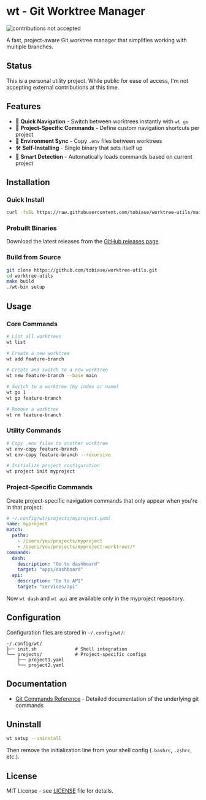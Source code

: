 # wt - Git Worktree Manager

![contributions not accepted](https://img.shields.io/badge/contributions-not%20accepted-red.svg)

A fast, project-aware Git worktree manager that simplifies working with multiple branches.

## Status

This is a personal utility project. While public for ease of access, I'm not accepting external contributions at this time.

## Features

- 🚀 **Quick Navigation** - Switch between worktrees instantly with `wt go`
- 📁 **Project-Specific Commands** - Define custom navigation shortcuts per project
- 🔄 **Environment Sync** - Copy `.env` files between worktrees
- 🛠️ **Self-Installing** - Single binary that sets itself up
- 🎯 **Smart Detection** - Automatically loads commands based on current project

## Installation

### Quick Install

```bash
curl -fsSL https://raw.githubusercontent.com/tobiase/worktree-utils/main/get.sh | sh
```

### Prebuilt Binaries

Download the latest releases from the [GitHub releases page](https://github.com/tobiase/worktree-utils/releases).

### Build from Source

```bash
git clone https://github.com/tobiase/worktree-utils.git
cd worktree-utils
make build
./wt-bin setup
```

## Usage

### Core Commands

```bash
# List all worktrees
wt list

# Create a new worktree
wt add feature-branch

# Create and switch to a new worktree
wt new feature-branch --base main

# Switch to a worktree (by index or name)
wt go 1
wt go feature-branch

# Remove a worktree
wt rm feature-branch
```

### Utility Commands

```bash
# Copy .env files to another worktree
wt env-copy feature-branch
wt env-copy feature-branch --recursive

# Initialize project configuration
wt project init myproject
```

### Project-Specific Commands

Create project-specific navigation commands that only appear when you're in that project:

```yaml
# ~/.config/wt/projects/myproject.yaml
name: myproject
match:
  paths:
    - /Users/you/projects/myproject
    - /Users/you/projects/myproject-worktrees/*
commands:
  dash:
    description: "Go to dashboard"
    target: "apps/dashboard"
  api:
    description: "Go to API"  
    target: "services/api"
```

Now `wt dash` and `wt api` are available only in the myproject repository.

## Configuration

Configuration files are stored in `~/.config/wt/`:

```
~/.config/wt/
├── init.sh              # Shell integration
└── projects/            # Project-specific configs
    ├── project1.yaml
    └── project2.yaml
```

## Documentation

- [Git Commands Reference](docs/GIT_COMMANDS.md) - Detailed documentation of the underlying git commands

## Uninstall

```bash
wt setup --uninstall
```

Then remove the initialization line from your shell config (`.bashrc`, `.zshrc`, etc.).

## License

MIT License - see [LICENSE](LICENSE) file for details.